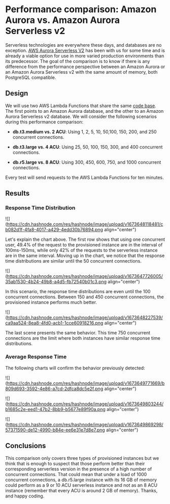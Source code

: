 # Performance comparison: Amazon Aurora vs. Amazon Aurora Serverless v2

Serverless technologies are everywhere these days, and databases are no exception. [AWS Aurora Serverless V2](https://docs.aws.amazon.com/AmazonRDS/latest/AuroraUserGuide/aurora-serverless-v2.html) has been with us for some time and is already a viable option for use in more varied production environments than its predecessor. The goal of the comparison is to know if there is any difference from the performance perspective between an Amazon Aurora or an Amazon Aurora Serverless v2 with the same amount of memory, both PostgreSQL compatible.

## Design

We will use two AWS Lambda Functions that share the same [code base](https://github.com/raulnq/aws-aurora-serverless). The first points to an Amazon Aurora database, and the other to an Amazon Aurora Serverless v2 database. We will consider the following scenarios during this performance comparison:

* **db.t3.medium vs. 2 ACU**: Using 1, 2, 5, 10, 50,100, 150, 200, and 250 concurrent connections.
    
* **db.t3.large vs. 4 ACU**: Using 25, 50, 100, 150, 300, and 400 concurrent connections.
    
* **db.r5.large vs. 8 ACU**: Using 300, 450, 600, 750, and 1000 concurrent connections.
    

Every test will send requests to the AWS Lambda Functions for ten minutes.

## Results

### Response Time Distribution

![](https://cdn.hashnode.com/res/hashnode/image/upload/v1673648118481/cb082d1f-4fa8-4017-a429-4edd30b76894.png align="center")

Let's explain the chart above. The first row shows that using one concurrent user, 49.4% of the request to the provisioned instance are in the interval of 100ms-150ms, while only 42% of the requests to the serverless instance are in the same interval. Moving up in the chart, we notice that the response time distributions are similar until the 50 concurrent connections.

![](https://cdn.hashnode.com/res/hashnode/image/upload/v1673647726005/35ab1530-4b24-49b8-a4d5-fb72540b01c3.png align="center")

In this scenario, the response time distributions are even until the 100 concurrent connections. Between 150 and 450 concurrent connections, the provisioned instance performs much better.

![](https://cdn.hashnode.com/res/hashnode/image/upload/v1673648227539/ca9aa524-8ea8-4fd0-acb1-1cce60918216.png align="center")

The last scene presents the same behavior. This time 750 concurrent connections are the limit where both instances have similar response time distributions.

### Average Response Time

The following charts will confirm the behavior previously detected:

![](https://cdn.hashnode.com/res/hashnode/image/upload/v1673649771669/b809d693-3592-4e86-a7cd-2dfca8dc5e2f.png align="center")

![](https://cdn.hashnode.com/res/hashnode/image/upload/v1673649803244/b1685c2e-eed1-47b2-8bb9-b5677e89f90a.png align="center")

![](https://cdn.hashnode.com/res/hashnode/image/upload/v1673649869298/57371590-de12-4990-b84e-ee6e31e7d8e7.png align="center")

## Conclusions

This comparison only covers three types of provisioned instances but we think that is enough to suspect that those perform better than their corresponding serverless version in the presence of a high number of concurrent connections. That could mean that under a load of 1000 concurrent connections, a db.r5.large instance with its 16 GB of memory could perform as a 9 or 10 ACU serverless instance and not as an 8 ACU instance (remember that every ACU is around 2 GB of memory). Thanks, and happy coding.